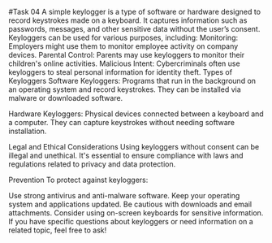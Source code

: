 #Task 04
A simple keylogger is a type of software or hardware designed to record keystrokes made on a keyboard. It captures information such as passwords, messages, and other sensitive data without the user’s consent. Keyloggers can be used for various purposes, including:
Monitoring: Employers might use them to monitor employee activity on company devices.
Parental Control: Parents may use keyloggers to monitor their children's online activities.
Malicious Intent: Cybercriminals often use keyloggers to steal personal information for identity theft.
Types of Keyloggers
Software Keyloggers: Programs that run in the background on an operating system and record keystrokes. They can be installed via malware or downloaded software.

Hardware Keyloggers: Physical devices connected between a keyboard and a computer. They can capture keystrokes without needing software installation.

Legal and Ethical Considerations
Using keyloggers without consent can be illegal and unethical. It's essential to ensure compliance with laws and regulations related to privacy and data protection.

Prevention
To protect against keyloggers:

Use strong antivirus and anti-malware software.
Keep your operating system and applications updated.
Be cautious with downloads and email attachments.
Consider using on-screen keyboards for sensitive information.
If you have specific questions about keyloggers or need information on a related topic, feel free to ask!



